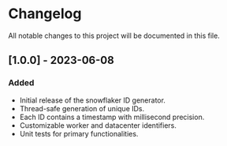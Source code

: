# Changelog

All notable changes to this project will be documented in this file.

## [1.0.0] - 2023-06-08

### Added

- Initial release of the snowflaker ID generator.
- Thread-safe generation of unique IDs.
- Each ID contains a timestamp with millisecond precision.
- Customizable worker and datacenter identifiers.
- Unit tests for primary functionalities.
